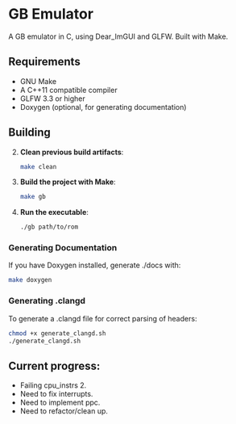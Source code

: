 # GB Emulator

A GB emulator in C, using Dear_ImGUI and GLFW. Built with Make.

## Requirements

- GNU Make
- A C++11 compatible compiler
- GLFW 3.3 or higher
- Doxygen (optional, for generating documentation)

## Building

2. **Clean previous build artifacts**:

   ```sh
   make clean
   ```

3. **Build the project with Make**:

   ```sh
   make gb
   ```

4. **Run the executable**:
   ```sh
   ./gb path/to/rom
   ```

### Generating Documentation

If you have Doxygen installed, generate ./docs with:

```sh
make doxygen

```

### Generating .clangd

To generate a .clangd file for correct parsing of headers:

```sh
chmod +x generate_clangd.sh
./generate_clangd.sh
```

## Current progress:

- Failing cpu_instrs 2.
- Need to fix interrupts.
- Need to implement ppc.
- Need to refactor/clean up.
